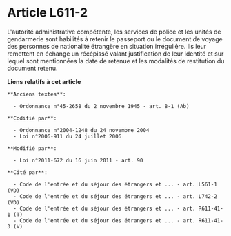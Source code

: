 # Article L611-2

L'autorité administrative compétente, les services de police et les unités de gendarmerie sont habilités à retenir le
passeport ou le document de voyage des personnes de nationalité étrangère en situation irrégulière. Ils leur remettent en
échange un récépissé valant justification de leur identité et sur lequel sont mentionnées la date de retenue et les modalités
de restitution du document retenu.

**Liens relatifs à cet article**

	**Anciens textes**:

	  - Ordonnance n°45-2658 du 2 novembre 1945 - art. 8-1 (Ab)

	**Codifié par**:

	  - Ordonnance n°2004-1248 du 24 novembre 2004
	  - Loi n°2006-911 du 24 juillet 2006

	**Modifié par**:

	  - Loi n°2011-672 du 16 juin 2011 - art. 90

	**Cité par**:

	  - Code de l'entrée et du séjour des étrangers et ... - art. L561-1 (VD)
	  - Code de l'entrée et du séjour des étrangers et ... - art. L742-2 (VD)
	  - Code de l'entrée et du séjour des étrangers et ... - art. R611-41-1 (T)
	  - Code de l'entrée et du séjour des étrangers et ... - art. R611-41-3 (V)

